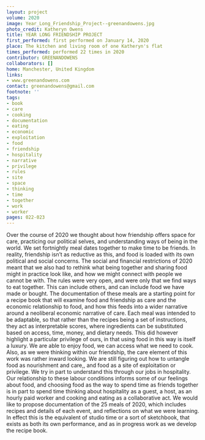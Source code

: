 ```yaml
---
layout: project
volume: 2020
image: Year_Long_Friendship_Project--greenandowens.jpg
photo_credit: Katheryn Owens
title: YEAR LONG FRIENDSHIP PROJECT
first_performed: first performed on January 14, 2020
place: The kitchen and living room of one Katheryn's flat
times_performed: performed 22 times in 2020
contributor: GREENANDOWENS
collaborators: []
home: Manchester, United Kingdom
links:
- www.greenandowens.com
contact: greenandowens@gmail.com
footnote: ''
tags:
- book
- care
- cooking
- documentation
- eating
- economic
- exploitation
- food
- friendship
- hospitality
- narrative
- privilege
- rules
- site
- space
- thinking
- time
- together
- work
- worker
pages: 022-023
---
```


Over the course of 2020 we thought about how friendship offers space for care, practicing our political selves, and understanding ways of being in the world. We set fortnightly meal dates together to make time to be friends. In reality, friendship isn’t as reductive as this, and food is loaded with its own political and social concerns. The social and financial restrictions of 2020 meant that we also had to rethink what being together and sharing food might in practice look like, and how we might connect with people we cannot be with.
The rules were very open, and were only that we find ways to eat together. This can include others, and can include food we have made or bought. The documentation of these meals are a starting point for a recipe book that will examine food and friendship as care and the economic relationship to food, and how this feeds into a wider narrative around a neoliberal economic narrative of care. Each meal was intended to be adaptable, so that rather than the recipes being a set of instructions, they act as interpretable scores, where ingredients can be substituted based on access, time, money, and dietary needs. This did however highlight a particular privilege of ours, in that using food in this way is itself a luxury. We are able to enjoy food, we can access what we need to cook. Also, as we were thinking within our friendship, the care element of this work was rather inward looking. We are still figuring out how to untangle food as nourishment and care,, and food as a site of exploitation or privilege. We try in part to understand this through our jobs in hospitality. Our relationship to these labour conditions informs some of our feelings about food, and choosing food as the way to spend time as friends together is in part to spend time thinking about hospitality as a guest, a host, as an hourly paid worker and cooking and eating as a collaborative act.
We would like to propose documentation of the 25 meals of 2020, which includes recipes and details of each event, and reflections on what we were learning. In effect this is the equivalent of studio time or a sort of sketchbook, that exists as both its own performance, and as in progress work as we develop the recipe book.
